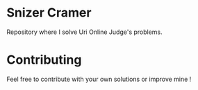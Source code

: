 # Snizer Cramer
Repository where I solve Uri Online Judge's problems.

# Contributing
 Feel free to contribute with your own solutions or improve mine !

